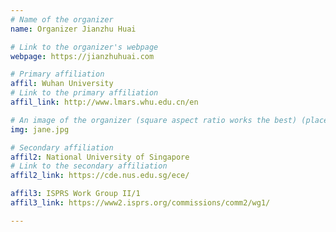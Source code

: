 ```yaml
---
# Name of the organizer
name: Organizer Jianzhu Huai

# Link to the organizer's webpage
webpage: https://jianzhuhuai.com

# Primary affiliation
affil: Wuhan University
# Link to the primary affiliation
affil_link: http://www.lmars.whu.edu.cn/en

# An image of the organizer (square aspect ratio works the best) (place in the `assets/img/organizers` directory)
img: jane.jpg

# Secondary affiliation
affil2: National University of Singapore
# Link to the secondary affiliation
affil2_link: https://cde.nus.edu.sg/ece/

affil3: ISPRS Work Group II/1
affil3_link: https://www2.isprs.org/commissions/comm2/wg1/

---
```

